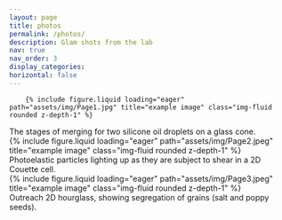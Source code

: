 ```yaml
---
layout: page
title: photos
permalink: /photos/
description: Glam shots from the lab
nav: true
nav_order: 3
display_categories: 
horizontal: false
---
```


<!-- pages/projects.md -->

        {% include figure.liquid loading="eager" path="assets/img/Page1.jpg" title="example image" class="img-fluid rounded z-depth-1" %}
<div class="caption">
    The stages of merging for two silicone oil droplets on a glass cone.
</div>
        {% include figure.liquid loading="eager" path="assets/img/Page2.jpeg" title="example image" class="img-fluid rounded z-depth-1" %}
 <div class="caption">
    Photoelastic particles lighting up as they are subject to shear in a 2D Couette cell.
</div>  
        {% include figure.liquid loading="eager" path="assets/img/Page3.jpeg" title="example image" class="img-fluid rounded z-depth-1" %}
 <div class="caption">
    Outreach 2D hourglass, showing segregation of grains (salt and poppy seeds).
</div>  